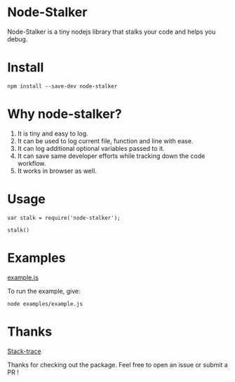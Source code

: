 <h1>Node-Stalker</h1>
Node-Stalker is a tiny nodejs library that stalks your code and helps you debug.

Install
===========
```
npm install --save-dev node-stalker
```

Why node-stalker?
==============
1) It is tiny and easy to log. <br/>
2) It can be used to log current file, function and line with ease.<br/>
3) It can log additional optional variables passed to it. <br />
4) It can save same developer efforts while tracking down the code workflow. <br />
5) It works in browser as well. <br />

Usage
=======
```
var stalk = require('node-stalker');

stalk()
```
Examples
=======
[example.js](https://github.com/argonlaser/node-stalker/examples/example.js)

To run the example, give:
```
node examples/example.js
```

Thanks
=========
[Stack-trace](https://www.npmjs.com/package/stack-trace)

Thanks for checking out the package. Feel free to open an issue or submit a PR !
